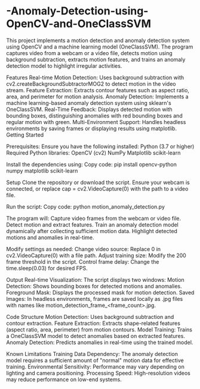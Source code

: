 # -Anomaly-Detection-using-OpenCV-and-OneClassSVM
This project implements a motion detection and anomaly detection system using OpenCV and a machine learning model (OneClassSVM). 
The program captures video from a webcam or a video file, detects motion using background subtraction, extracts motion features, and trains an anomaly detection model to highlight irregular activities.

Features
Real-time Motion Detection: Uses background subtraction with cv2.createBackgroundSubtractorMOG2 to detect motion in the video stream.
Feature Extraction: Extracts contour features such as aspect ratio, area, and perimeter for motion analysis.
Anomaly Detection: Implements a machine learning-based anomaly detection system using sklearn's OneClassSVM.
Real-Time Feedback: Displays detected motion with bounding boxes, distinguishing anomalies with red bounding boxes and regular motion with green.
Multi-Environment Support: Handles headless environments by saving frames or displaying results using matplotlib.
Getting Started

Prerequisites:
Ensure you have the following installed:
Python (3.7 or higher)
Required Python libraries:
OpenCV (cv2)
NumPy
Matplotlib
scikit-learn

Install the dependencies using:
Copy code:
pip install opencv-python numpy matplotlib scikit-learn

Setup
Clone the repository or download the script.
Ensure your webcam is connected, or replace cap = cv2.VideoCapture(0) with the path to a video file.


Run the script:
Copy code:
python motion_anomaly_detection.py

The program will:
Capture video frames from the webcam or video file.
Detect motion and extract features.
Train an anomaly detection model dynamically after collecting sufficient motion data.
Highlight detected motions and anomalies in real-time.

Modify settings as needed:
Change video source: Replace 0 in cv2.VideoCapture(0) with a file path.
Adjust training size: Modify the 200 frame threshold in the script.
Control frame delay: Change the time.sleep(0.03) for desired FPS.

Output
Real-time Visualization: The script displays two windows:
Motion Detection: Shows bounding boxes for detected motions and anomalies.
Foreground Mask: Displays the processed mask for motion detection.
Saved Images: In headless environments, frames are saved locally as .jpg files with names like motion_detection_frame_<frame_count>.jpg.


Code Structure
Motion Detection: Uses background subtraction and contour extraction.
Feature Extraction: Extracts shape-related features (aspect ratio, area, perimeter) from motion contours.
Model Training: Trains a OneClassSVM model to detect anomalies based on extracted features.
Anomaly Detection: Predicts anomalies in real-time using the trained model.

Known Limitations
Training Data Dependency: The anomaly detection model requires a sufficient amount of "normal" motion data for effective training.
Environmental Sensitivity: Performance may vary depending on lighting and camera positioning.
Processing Speed: High-resolution videos may reduce performance on low-end systems.







